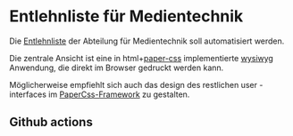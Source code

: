 # Entlehnliste für Medientechnik

Die [Entlehnliste](./docs/client/Enlehnliste_MEDT_v2023.pdf) der Abteilung für Medientechnik soll automatisiert werden.

Die zentrale Ansicht ist eine in html+[paper-css](https://github.com/cognitom/paper-css) implementierte [wysiwyg](https://en.wikipedia.org/wiki/WYSIWYG) Anwendung, die direkt im Browser gedruckt werden kann.

Möglicherweise empfiehlt sich auch das design des restlichen user - interfaces im [PaperCss-Framework](https://www.getpapercss.com/) zu gestalten.

## Github actions
